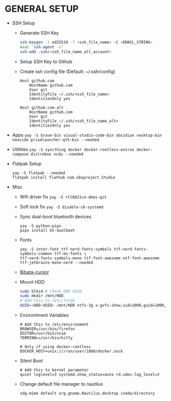 # GENERAL SETUP

- SSH Setup

  - Generate SSH Key
    ```sh
    ssh-keygen -t ed25519 -f <ssh_file_name> -C <EMAIL_STRING>
    eval `ssh-agent -s`
    ssh-add .ssh/<ssh_file_name_alt_account>
    ```
  - Setup SSH Key to Github
  - Create ssh config file (Default: ~/.ssh/config)

    ```
    Host github.com
        HostName github.com
        User git
        IdentityFile ~/.ssh/<ssh_file_name>
        IdentitiesOnly yes

    Host github.com-alt
        HostName github.com
        User git
        IdentityFile ~/.ssh/<ssh_file_name_alt>
        IdentitiesOnly yes
    ```

- Apps
  `yay -S brave-bin visual-studio-code-bin obsidian vesktop-bin neovide prismlauncher-qt5-bin --needed`

- Utilities
  `yay -S syncthing docker docker-rootless-extras docker-compose distrobox ncdu --needed`

- Flatpak Setup

  ```
  yay -S flatpak --needed
  flatpak install flathub com.obsproject.Studio
  ```

- Misc

  - Wifi driver fix
    `yay -S rtl8821ce-dkms-git`
  - Soft lock fix
    `yay -S disable-c6-systemd`
  - Sync dual-boot bluetooth devices
    ```
    yay -S python-pipx
    pipx install bt-dualboot
    ```
  - Fonts
    ```
    yay -S inter-font ttf-nerd-fonts-symbols ttf-nerd-fonts-symbols-common ttf-ms-fonts \
    ttf-nerd-fonts-symbols-mono ttf-font-awesome otf-font-awesome ttf-jetbrains-mono-nerd --needed
    ```
  - [Bibata-cursor](https://www.bibata.live/studio)
  - Mount HDD

    ```sh
    sudo blkid # Check HDD UUID
    sudo mkdir /mnt/HDD
    # Add this to /etc/fstab
    UUID=<HDD-UUID> /mnt/HDD ntfs-3g x-gvfs-show,uid=1000,guid=1000,dmask=022,fmask=133 0 0
    ```

  - Environtment Variables

    ```
    # Add this to /etc/environment
    BROWSER=/usr/bin/firefox
    EDITOR=/usr/bin/nvim
    TERMINAL=/usr/bin/kitty

    # Only if using docker-rootless
    DOCKER_HOST=unix:///run/user/1000/docker.sock
    ```

  - Silent Boot

    ```
    # Add this to kernel parameter
    quiet loglevel=3 systemd.show_status=auto rd.udev.log_level=3
    ```

  - Change default file manager to nautilus
    ```
    xdg-mime default org.gnome.Nautilus.desktop inode/directory
    ```
